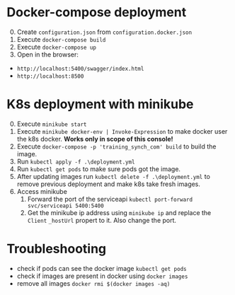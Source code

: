 # Docker-compose deployment

0. Create `configuration.json` from `configuration.docker.json` 
1. Execute `docker-compose build`
2. Execute `docker-compose up`
3. Open in the browser:
- `http://localhost:5400/swagger/index.html`
- `http://localhost:8500`


# K8s deployment with minikube

0. Execute `minikube start`
1. Execute `minikube docker-env | Invoke-Expression` to make docker user the k8s docker. **Works only in scope of this console!**
3. Execute `docker-compose -p 'training_synch_com' build` to build the image.
3. Run `kubectl apply -f .\deployment.yml`
4. Run `kubectl get pods` to make sure pods got the image.
5. After updating images run `kubectl delete -f .\deployment.yml` to remove previous deployment and make k8s take fresh images.
6. Access minikube
	1. Forward the port of the serviceapi `kubectl port-forward svc/serviceapi 5400:5400`
	2. Get the minikube ip address using `minikube ip` and replace the `Client` `_hostUrl` propert to it. Also change the port.



# Troubleshooting

- check if pods can see the docker image `kubectl get pods`
- check if images are present in docker using `docker images`
- remove all images `docker rmi $(docker images -aq)`
